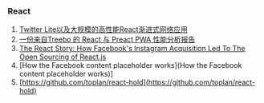 ### React

1. [Twitter Lite以及大规模的高性能React渐进式网络应用](https://div.io/topic/1963)
2. [一份来自Treebo 的 React 与 Preact PWA 性能分析报告](http://www.zcfy.cc/article/a-react-and-preact-progressive-web-app-performance-case-study-treebo-4250.html)
3. [The React Story: How Facebook's Instagram Acquisition Led To The Open Sourcing of React.js](https://stackshare.io/posts/the-react-story)
4. [How the Facebook content placeholder works](How the Facebook content placeholder works)]
5. [https://github.com/toplan/react-hold](https://github.com/toplan/react-hold)
